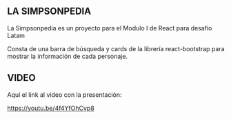 ## LA SIMPSONPEDIA 

La Simpsonpedia es un proyecto para el Modulo I de React para desafío Latam

Consta de una barra de búsqueda y cards de la librería react-bootstrap para mostrar la información de cada personaje.


## VIDEO
Aquí el link al video con la presentación:

https://youtu.be/4f4YfOhCvp8